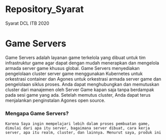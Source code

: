 # Repository_Syarat
Syarat DCL ITB 2020


  
  # Game Servers

Game Servers adalah layanan game terkelola yang dibuat untuk tim infrastruktur game agar dapat dengan mudah menerapkan dan mengelola armada server game khusus global. Game Servers menyediakan pengelolaan cluster server game menggunakan Kubernetes untuk orkestrasi container dan Agones untuk orkestrasi armada server game dan pengelolaan siklus proses. Anda dapat menghubungkan dan memutuskan cluster dari manajemen oleh Server Game kapan saja tanpa berdampak pada sesi game yang ada. Setelah memutus cluster, Anda dapat terus menjalankan penginstalan Agones open source.

### Mengapa Game Servers?
    Karena Saya ingin mempelajari lebih dalam proses pembuatan game, dimulai dari apa itu server, bagaimana server dibuat, cara kerja server, apa itu realm, cluster, dan lainnya. Menurut saya, produk ini 
